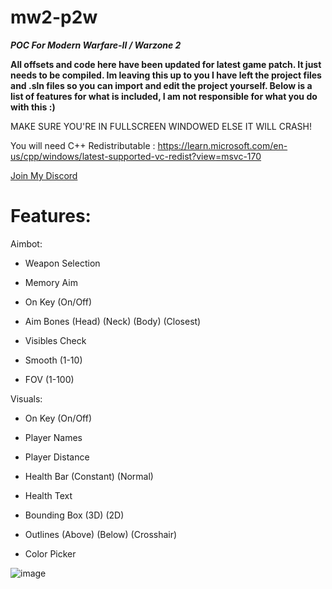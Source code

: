 # mw2-p2w
***POC For Modern Warfare-II / Warzone 2***

**All offsets and code here have been updated for latest game patch. It just needs to be compiled. Im leaving this up to you I have left the project files and .sln files so you can import and edit the project yourself. Below is a list of features for what is included, I am not responsible for what you do with this :)**

MAKE SURE YOU'RE IN FULLSCREEN WINDOWED ELSE IT WILL CRASH!

You will need C++ Redistributable :
https://learn.microsoft.com/en-us/cpp/windows/latest-supported-vc-redist?view=msvc-170

[Join My Discord](https://discord.gg/novacorp)


# Features: 

Aimbot:

- Weapon Selection

- Memory Aim

- On Key (On/Off)


- Aim Bones (Head) (Neck) (Body) (Closest)

- Visibles Check

- Smooth (1-10)

- FOV (1-100)

 Visuals:

- On Key (On/Off)

- Player Names

- Player Distance

- Health Bar (Constant) (Normal)

- Health Text

- Bounding Box (3D) (2D)

- Outlines (Above) (Below) (Crosshair)

- Color Picker



![image](https://user-images.githubusercontent.com/116767571/202581999-33dfde4a-e2ff-4dc1-b378-32e316180901.png)




